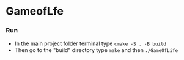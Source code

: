 # GameofLfe

### Run
* In the main project folder terminal type ``` cmake -S . -B build ```
* Then go to the "build" directory type ``` make ``` and then ``` ./GameOfLife ```
